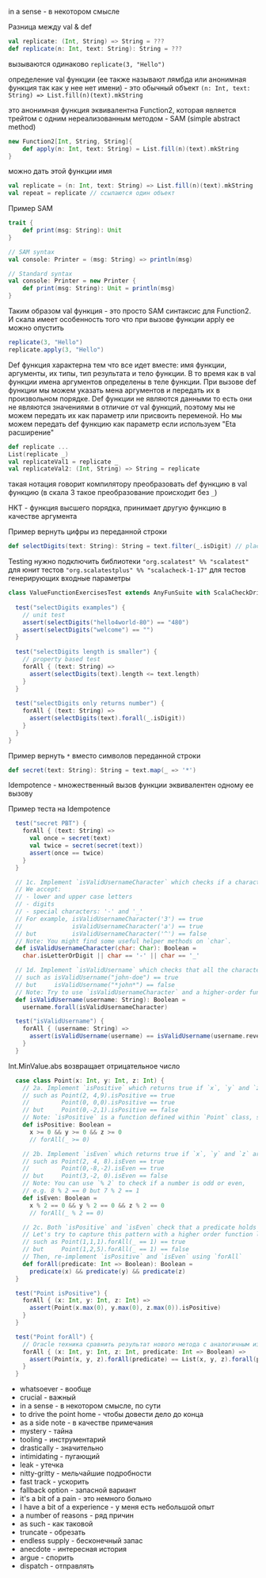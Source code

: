 in a sense - в некотором смысле

Разница между val & def
```scala
val replicate: (Int, String) => String = ???
def replicate(n: Int, text: String): String = ???
```

вызываются одинаково `replicate(3, "Hello")`

определение val функции (ее также называют лямбда или анонимная функция так как у нее нет имени) - это обычный объект
`(n: Int, text: String) => List.fill(n)(text).mkString`

это анонимная функция эквивалентна Function2, которая является трейтом с одним нереализованным методом - SAM (simple abstract method)
```scala
new Function2[Int, String, String]{
	def apply(n: Int, text: String) = List.fill(n)(text).mkString
}
```

можно дать этой функции имя
```scala
val replicate = (n: Int, text: String) => List.fill(n)(text).mkString
val repeat = replicate // ссылаются один объект
```

Пример SAM
```scala
trait {
	def print(msg: String): Unit
}

// SAM syntax
val console: Printer = (msg: String) => println(msg)

// Standard syntax
val console: Printer = new Printer {
	def print(msg: String): Unit = println(msg)
}
```

Таким образом val функция - это просто SAM синтаксис для Function2. И скала имеет особенность того что при вызове функции apply ее можно опустить
```scala
replicate(3, "Hello")
replicate.apply(3, "Hello")
```

Def функция характерна тем что все идет вместе: имя функции, аргументы, их типы, тип результата и тело функции. В то время как в val функции имена аргументов определены в теле функции. При вызове def функции мы можем указать мена аргументов и передать их в произвольном порядке. Def функции не являются данными то есть они не являются значениями в отличие от val функций, поэтому мы не можем передать их как параметр или присвоить переменой. Но мы можем передать def функцию как параметр если используем "Eta расширение"
```scala
def replicate ...
List(replicate _)
val replicateVal1 = replicate _
val replicateVal2: (Int, String) => String = replicate
```
такая нотация говорит компилятору преобразовать def функцию в val функцию (в скала 3 такое преобразование происходит без `_`)

HKT - функция высшего порядка, принимает другую функцию в качестве аргумента

Пример вернуть цифры из переданной строки
```scala
def selectDigits(text: String): String = text.filter(_.isDigit) // placeholder syntax
```

Testing
нужно подключить библиотеки
`"org.scalatest" %% "scalatest"` для юнит тестов
`"org.scalatestplus" %% "scalacheck-1-17"` для тестов генерирующих входные параметры
```scala
class ValueFunctionExercisesTest extends AnyFunSuite with ScalaCheckDrivenPropertyChecks {
  
  test("selectDigits examples") {
    // unit test
    assert(selectDigits("hello4world-80") == "480")
    assert(selectDigits("welcome") == "")
  }
  
  test("selectDigits length is smaller") {
    // property based test
    forAll { (text: String) =>
      assert(selectDigits(text).length <= text.length)
    }
  }
  
  test("selectDigits only returns number") {  
    forAll { (text: String) =>  
      assert(selectDigits(text).forall(_.isDigit))  
    }  
  }
}
```

Пример вернуть `*` вместо символов переданной строки
```scala
def secret(text: String): String = text.map(_ => '*')
```

Idempotence - множественный вызов функции эквивалентен одному ее вызову

Пример теста на Idempotence
```scala
  test("secret PBT") {
    forAll { (text: String) =>
      val once = secret(text)
      val twice = secret(secret(text))
      assert(once == twice)
    }
  }
```

```scala
  // 1c. Implement `isValidUsernameCharacter` which checks if a character is suitable for a username.
  // We accept:
  // - lower and upper case letters
  // - digits
  // - special characters: '-' and '_'
  // For example, isValidUsernameCharacter('3') == true
  //              isValidUsernameCharacter('a') == true
  // but          isValidUsernameCharacter('^') == false
  // Note: You might find some useful helper methods on `char`.
  def isValidUsernameCharacter(char: Char): Boolean =
    char.isLetterOrDigit || char == '-' || char == '_'
```

```scala
  // 1d. Implement `isValidUsername` which checks that all the characters in a String are valid
  // such as isValidUsername("john-doe") == true
  // but     isValidUsername("*john*") == false
  // Note: Try to use `isValidUsernameCharacter` and a higher-order function from the String API.
  def isValidUsername(username: String): Boolean =
    username.forall(isValidUsernameCharacter)
```

```scala
  test("isValidUsername") {
    forAll { (username: String) =>
      assert(isValidUsername(username) == isValidUsername(username.reverse))
    }
  }
```

Int.MinValue.abs возвращает отрицательное число

```scala
  case class Point(x: Int, y: Int, z: Int) {
    // 2a. Implement `isPositive` which returns true if `x`, `y` and `z` are all greater or equal to 0, false otherwise
    // such as Point(2, 4,9).isPositive == true
    //         Point(0, 0,0).isPositive == true
    // but     Point(0,-2,1).isPositive == false
    // Note: `isPositive` is a function defined within `Point` class, so `isPositive` has access to `x`, `y` and `z`.
    def isPositive: Boolean =
      x >= 0 && y >= 0 && z >= 0
      // forAll(_ >= 0)

    // 2b. Implement `isEven` which returns true if `x`, `y` and `z` are all even numbers, false otherwise
    // such as Point(2, 4, 8).isEven == true
    //         Point(0,-8,-2).isEven == true
    // but     Point(3,-2, 0).isEven == false
    // Note: You can use `% 2` to check if a number is odd or even,
    // e.g. 8 % 2 == 0 but 7 % 2 == 1
    def isEven: Boolean =
      x % 2 == 0 && y % 2 == 0 && z % 2 == 0
      // forAll(_ % 2 == 0)

    // 2c. Both `isPositive` and `isEven` check that a predicate holds for `x`, `y` and `z`.
    // Let's try to capture this pattern with a higher order function like `forAll`
    // such as Point(1,1,1).forAll(_ == 1) == true
    // but     Point(1,2,5).forAll(_ == 1) == false
    // Then, re-implement `isPositive` and `isEven` using `forAll`
    def forAll(predicate: Int => Boolean): Boolean =
      predicate(x) && predicate(y) && predicate(z)
  }
```

```scala
  test("Point isPositive") {
    forAll { (x: Int, y: Int, z: Int) =>
      assert(Point(x.max(0), y.max(0), z.max(0)).isPositive)
    }
  }

  test("Point forAll") {
    // Oracle техника сравнить результат нового метода с аналогичным из стандартной библиотеки
    forAll { (x: Int, y: Int, z: Int, predicate: Int => Boolean) =>
      assert(Point(x, y, z).forAll(predicate) == List(x, y, z).forall(predicate))
    }
  }
```

- whatsoever - вообще
- crucial - важный
- in a sense - в некотором смысле, по сути
- to drive the point home - чтобы довести дело до конца
- as a side note - в качестве примечания
- mystery - тайна
- tooling - инструментарий
- drastically - значительно
- intimidating - пугающий
- leak - утечка
- nitty-gritty - мельчайшие подробности
- fast track - ускорить
- fallback option - запасной вариант
- it's a bit of a pain - это немного больно
- I have a bit of a experience - у меня есть небольшой опыт
- a number of reasons - ряд причин
- as such - как таковой
- truncate - обрезать
- endless supply - бесконечный запас
- anecdote - интересная история
- argue - спорить
- dispatch - отправлять